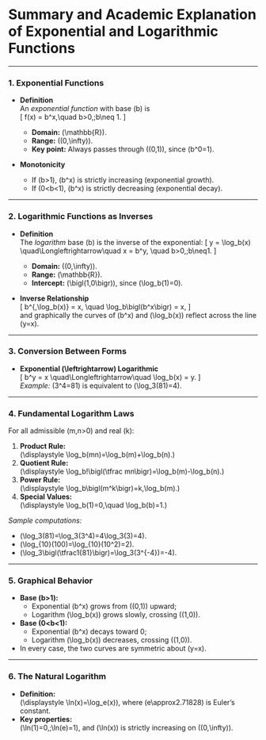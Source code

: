 # **Summary and Academic Explanation of Exponential and Logarithmic Functions**

---

### 1. Exponential Functions  

- **Definition**  
  An *exponential function* with base \(b\) is  
  \[
    f(x) = b^x,\quad b>0,\;b\neq 1.
  \]  
  - **Domain:** \(\mathbb{R}\).  
  - **Range:** \((0,\infty)\).  
  - **Key point:** Always passes through \((0,1)\), since \(b^0=1\).  

- **Monotonicity**  
  - If \(b>1\), \(b^x\) is strictly increasing (exponential growth).  
  - If \(0<b<1\), \(b^x\) is strictly decreasing (exponential decay).  

---

### 2. Logarithmic Functions as Inverses  

- **Definition**  
  The *logarithm* base \(b\) is the inverse of the exponential:
  \[
    y = \log_b(x) 
    \quad\Longleftrightarrow\quad
    x = b^y,
    \quad b>0,\;b\neq1.
  \]  
  - **Domain:** \((0,\infty)\).  
  - **Range:** \(\mathbb{R}\).  
  - **Intercept:** \(\bigl(1,0\bigr)\), since \(\log_b(1)=0\).  

- **Inverse Relationship**  
  \[
    b^{\,\log_b(x)} = x,
    \quad
    \log_b\bigl(b^x\bigr) = x,
  \]  
  and graphically the curves of \(b^x\) and \(\log_b(x)\) reflect across the line \(y=x\).

---

### 3. Conversion Between Forms  

- **Exponential \(\leftrightarrow\) Logarithmic**  
  \[
    b^y = x 
    \quad\Longleftrightarrow\quad
    \log_b(x) = y.
  \]  
  *Example:* \(3^4=81\) is equivalent to \(\log_3(81)=4\).

---

### 4. Fundamental Logarithm Laws  

For all admissible \(m,n>0\) and real \(k\):
1. **Product Rule:**  
   \(\displaystyle \log_b(mn)=\log_b(m)+\log_b(n).\)
2. **Quotient Rule:**  
   \(\displaystyle \log_b\!\bigl(\tfrac mn\bigr)=\log_b(m)-\log_b(n).\)
3. **Power Rule:**  
   \(\displaystyle \log_b\bigl(m^k\bigr)=k\,\log_b(m).\)
4. **Special Values:**  
   \(\displaystyle \log_b(1)=0,\quad \log_b(b)=1.\)

*Sample computations:*  
- \(\log_3(81)=\log_3(3^4)=4\log_3(3)=4\).  
- \(\log_{10}(100)=\log_{10}(10^2)=2\).  
- \(\log_3\bigl(\tfrac1{81}\bigr)=\log_3(3^{-4})=-4\).  

---

### 5. Graphical Behavior  

- **Base \(b>1\):**  
  - Exponential \(b^x\) grows from \((0,1)\) upward;  
  - Logarithm \(\log_b(x)\) grows slowly, crossing \((1,0)\).  
- **Base \(0<b<1\):**  
  - Exponential \(b^x\) decays toward 0;  
  - Logarithm \(\log_b(x)\) decreases, crossing \((1,0)\).  
- In every case, the two curves are symmetric about \(y=x\).

---

### 6. The Natural Logarithm  

- **Definition:**  
  \(\displaystyle \ln(x)=\log_e(x)\), where \(e\approx2.71828\) is Euler’s constant.  
- **Key properties:**  
  \(\ln(1)=0,\;\ln(e)=1\), and \(\ln(x)\) is strictly increasing on \((0,\infty)\).  
